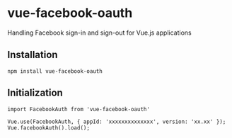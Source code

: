 # vue-facebook-oauth
Handling Facebook sign-in and sign-out for Vue.js applications

## Installation
```
npm install vue-facebook-oauth
```

## Initialization
```
import FacebookAuth from 'vue-facebook-oauth'

Vue.use(FacebookAuth, { appId: 'xxxxxxxxxxxxxx', version: 'xx.xx' });
Vue.facebookAuth().load();
```

